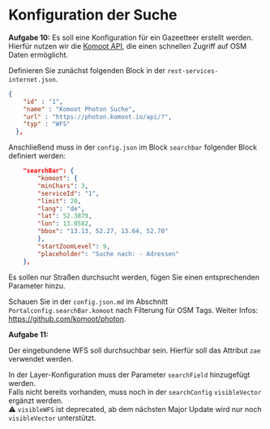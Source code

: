 # Konfiguration der Suche

**Aufgabe 10:** Es soll eine Konfiguration für ein Gazeetteer erstellt werden. Hierfür nutzen wir die [Komoot API](https://photon.komoot.io/), die einen schnellen Zugriff auf OSM Daten ermöglicht.  

Definieren Sie zunächst folgenden Block in der `rest-services-internet.json`.

```json
{
    "id" : "1",
    "name" : "Komoot Photon Suche",
    "url" : "https://photon.komoot.io/api/?",
    "typ" : "WFS"
  },
```

Anschließend muss in der `config.json` im Block `searchbar` folgender Block definiert werden:

```json
    "searchBar": {
        "komoot": {
        "minChars": 3,
        "serviceId": "1",
        "limit": 20,
        "lang": "de",
        "lat": 52.3879,
        "lon": 13.0582,
        "bbox": "13.13, 52.27, 13.64, 52.70"
        },
        "startZoomLevel": 9,
        "placeholder": "Suche nach: - Adressen"
    },
```

Es sollen nur Straßen durchsucht werden, fügen Sie einen entsprechenden Parameter hinzu.  

<!--sec data-title="Hint" data-id="section10hint" data-show=true  data-collapse=true ces-->

Schauen Sie in der `config.json.md` im Abschnitt `Portalconfig.searchBar.komoot` nach Filterung für OSM Tags. Weiter Infos: https://github.com/komoot/photon.

<!--endsec-->

**Aufgabe 11:**

Der eingebundene WFS soll durchsuchbar sein. Hierfür soll das Attribut `zae` verwendet werden.

<!--sec data-title="Hint" data-id="section11hint" data-show=true  data-collapse=true ces-->

In der Layer-Konfiguration muss der Parameter `searchField` hinzugefügt werden.  
Falls nicht bereits vorhanden, muss noch in der `searchConfig` `visibleVector` ergänzt werden.  
⚠️ `visibleWFS` ist deprecated, ab dem nächsten Major Update wird nur noch `visibleVector` unterstützt.  

<!--endsec-->